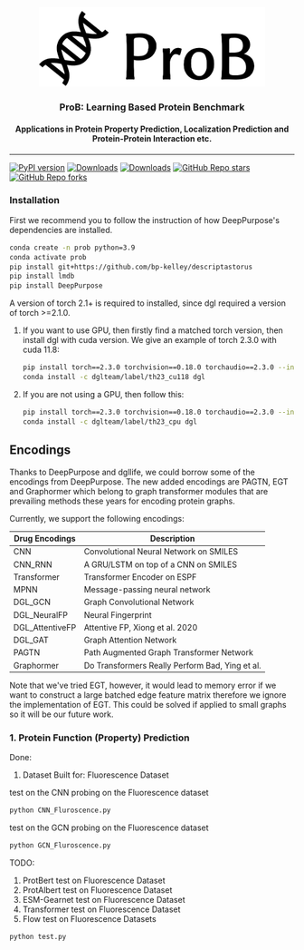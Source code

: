 <p align="center"><img src="figs/deeppurpose_pp_logo.png" alt="logo" width="400px" /></p>

<h3 align="center">
<p> ProB: Learning Based Protein Benchmark <br></h3>
<h4 align="center">
<p>  Applications in Protein Property Prediction, Localization Prediction and Protein-Protein Interaction etc. </h4>

---

[![PyPI version](https://badge.fury.io/py/ProB.svg)](https://pypi.org/project/ProB/)
[![Downloads](https://pepy.tech/badge/ProB/month)](https://pepy.tech/project/ProB)
[![Downloads](https://pepy.tech/badge/ProB)](https://pepy.tech/project/ProB)
[![GitHub Repo stars](https://img.shields.io/github/stars/jiaqingxie/DeepPurposePlusPlus)](https://github.com/jiaqingxie/DeepPurposePlusPlus/stargazers)
[![GitHub Repo forks](https://img.shields.io/github/forks/jiaqingxie/DeepPurposePlusPlus)](https://github.com/jiaqingxie/DeepPurposePlusPlus/network/members)

### Installation

First we recommend you to follow the instruction of how DeepPurpose's dependencies are installed.
```bash
conda create -n prob python=3.9
conda activate prob
pip install git+https://github.com/bp-kelley/descriptastorus
pip install lmdb
pip install DeepPurpose
```

A version of torch 2.1+  is required to installed, since dgl required a version of torch >=2.1.0. 

1. If you want to use GPU, then firstly find a matched torch version, then install dgl with cuda version. We give an example of torch 2.3.0 with cuda 11.8:
    ```bash
   pip install torch==2.3.0 torchvision==0.18.0 torchaudio==2.3.0 --index-url https://download.pytorch.org/whl/cu118
   conda install -c dglteam/label/th23_cu118 dgl
   ```
2. If you are not using a GPU, then follow this:
    ```bash
    pip install torch==2.3.0 torchvision==0.18.0 torchaudio==2.3.0 --index-url https://download.pytorch.org/whl/cpu
    conda install -c dglteam/label/th23_cpu dgl
    ```



## Encodings

Thanks to DeepPurpose and dgllife, we could borrow some of the encodings from DeepPurpose. The new added encodings are PAGTN, 
EGT and Graphormer which belong to graph transformer modules that are prevailing methods
these years for encoding protein graphs.

Currently, we support the following encodings:

| Drug Encodings  | Description                                     |
|-----------------|-------------------------------------------------|
| CNN             | Convolutional Neural Network on SMILES          |
| CNN_RNN         | A GRU/LSTM on top of a CNN on SMILES            |
| Transformer     | Transformer Encoder on ESPF                     |
| MPNN            | Message-passing neural network                  |
| DGL_GCN         | Graph Convolutional Network                     |
| DGL_NeuralFP    | Neural Fingerprint                              |
| DGL_AttentiveFP | Attentive FP, Xiong et al. 2020                 |
| DGL_GAT         | Graph Attention Network                         |
| PAGTN           | Path Augmented Graph Transformer Network        |
| Graphormer      | Do Transformers Really Perform Bad, Ying et al. |


Note that we've tried EGT, however, it would lead to memory error if we want to 
construct a large batched edge feature matrix therefore we ignore the implementation of EGT.
This could be solved if applied to small graphs so it will be our future work. 


### 1. Protein Function (Property) Prediction


Done: 
1. Dataset Built for: Fluorescence Dataset 

test on the CNN probing on the Fluorescence dataset

```python
python CNN_Fluroscence.py
```

test on the GCN probing on the Fluorescence dataset

```python
python GCN_Fluroscence.py
```


TODO: 
1. ProtBert test on Fluorescence Dataset 
2. ProtAlbert test on Fluorescence Dataset
3. ESM-Gearnet test on Fluorescence Dataset
3. Transformer test on Fluorescence Dataset
4. Flow test on Fluorescence Datasets

```python
python test.py
```
